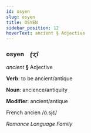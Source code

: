 ```yaml
---
id: osyen
slug: osyen
title: OSYEN
sidebar_position: 12
hoverText: ancient § Adjective
---
```


### osyen&emsp;<span kind="abugida">ɽ́ɀ̃ɿ</span>

*ancient* **§** Adjective

**Verb**: to be ancient/antique

**Noun**: ancience/antiquity

**Modifier**: ancient/antique

French ancien /ɑ̃.sjɛ̃/

*Romance Language Family*